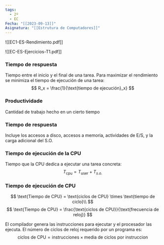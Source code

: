 ```yaml
---
tags:
  - 2º
  - EC
Fecha: "[[2023-09-13]]"
Asignatura: "[[Estrutura de Computadores]]"
---
```

![[EC1-ES-Rendimiento.pdf]]

![[EC-ES-Ejercicios-T1.pdf]]

### Tiempo de respuesta
Tiempo entre el inicio y el final de una tarea. Para maximizar el rendimiento se minimiza el tiempo de ejecución de una tarea:
$$
R_x = \frac{1}{\text{tiempo de ejecución}_x}
$$

### Productividade
Cantidad de trabajo hecho en un cierto tiempo

### Tiempo de respuesta
Incluye los accesos a disco, accesos a memoria, actividades de E/S, y la
carga adicional del S.O.

### Tiempo de ejecución de la CPU
Tiempo que la CPU dedica a ejecutar una tarea concreta:
$$
T_{\text{cpu}} = T_{\text{user}} + T_{s.o.}
$$


### Tiempo de ejecución de CPU
$$
\text{Tiempo de CPU} = \text{ciclos de CPU} \times \text{tiempo de ciclo}\\
$$
$$
\text{Tiempo de CPU} = \frac{\text{ciclos de CPU}}{\text{frecuencia de reloj}}
$$


El compilador genera las instrucciones para ejecutar y el procesador las
ejecuta. El número de ciclos de reloj requerido por un programa es:
$$
\text{ciclos de CPU} = \text{instrucciones} \times \text{media de ciclos por instruccion}
$$

